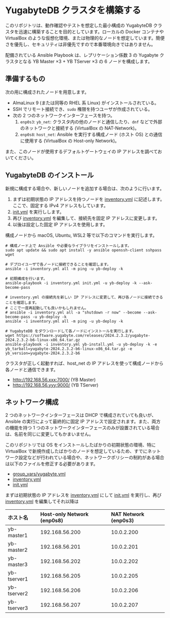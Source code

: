 # YugabyteDB クラスタを構築する

このリポジトリは、動作確認やテストを想定した最小構成の YugabyteDB クラスタを迅速に構築することを目的としています。ローカルの Docker コンテナや VirtualBox のような仮想化環境、または物理的なノードを想定しています。簡便さを優先し、セキュリティは非優先ですので本番環境向きではありません。

配備されている Ansible Playbook は、レプリケーション係数 3 の Yugabyte クラスタとなる YB Master ×3 + YB TServer ×3 の 6 ノードを構成します。

## 準備するもの

次の用に構成されたノードを用意します。

- AlmaLinux 9 (または同等の RHEL 系 Linux) がインストールされている。
- SSH でリモート接続でき、`sudo` 権限を持つユーザが作成されている。
- 次の 2 つのネットワークインターフェースを持つ。
   1. `enp0s3`: `yb_net`: クラスタ内の他のノードと通信したり、`dnf` などで外部のネットワークと接続する (VirtualBox の NAT-Network)。
   2. `enp0s8`: `host_net`: Ansible を実行する構成ノード (ホスト OS) との通信に使用する (VirtualBox の Host-only Network)。

また、このノードが使用するデフォルトゲートウェイの IP アドレスを調べておいてください。

## YugabyteDB のインストール

新規に構成する場合や、新しいノードを追加する場合は、次のように行います。

1. まずは初期状態の IP アドレスを持つノードを [inventory.yml](inventory.yml) に記述します。ここで、固定する IPv4 アドレスもしています。
2. [init.yml](init.yml) を実行しします。
3. 再び [inventory.yml](inventory.yml) を編集して、接続先を固定 IP アドレスに変更します。
4. 以後は設定した固定 IP アドレスを使用します。

構成ノードから macOS, Ubuntu, WSL2 等で以下のコマンドを実行します。

```shell
# 構成ノード上で Ansible や必要なライブラリをインストールします。
sudo apt update && sudo apt install -y ansible openssh-client sshpass wget

# デプロイユーザで各ノードに接続できることを確認します。
ansible -i inventory.yml all -m ping -u yb-deploy -k

# 初期構成を行います。
ansible-playbook -i inventory.yml init.yml -u yb-deploy -k --ask-become-pass

# inventory.yml の接続先を新しい IP アドレスに変更して、再び各ノードに接続できることを確認します。
# ここで一度再起動しても良いかもしれません。
# ansible -i inventory.yml all -a "shutdown -r now" --become --ask-become-pass -u yb-deploy -k
ansible -i inventory.yml all -m ping -u yb-deploy -k

# YugabyteDB をダウンロードして各ノードにインストールを実行します。
wget https://software.yugabyte.com/releases/2024.2.3.2/yugabyte-2024.2.3.2-b6-linux-x86_64.tar.gz
ansible-playbook -i inventory.yml yb-install.yml -u yb-deploy -k -e yb_tarball=yugabyte-2024.2.3.2-b6-linux-x86_64.tar.gz -e yb_version=yugabyte-2024.2.3.2-b6
```

クラスタが正しく起動すれば、host_net の IP アドレスを使って構成ノードから各ノードと通信できます。

- http://192.168.56.xxx:7000/ (YB Master)
- http://192.168.56.yyy:9000/ (YB TServer)

## ネットワーク構成

2 つのネットワークインターフェースは DHCP で構成されていても良いが、Ansible の実行によって最終的に固定 IP アドレスで設定されます。また、両方の機能を持つ 1 つのネットワークインターフェースのみが設置されている場合は、名前を同じに変更してもかまいません。

このリポジトリでは OS をインストールしたばかりの初期状態の環境、特に VirtualBox で新規作成したばかりのノードを想定しているため、すでにネットワーク設定などが行われている場合や、ネットワークポリシーの制約がある場合は以下のファイルを修正する必要があります。

- [group_vars/yugabyte.yml](group_vars/yugabyte.yml)
- [inventory.yml](inventory.yml)
- [init.yml](init.yml)

まずは初期状態の IP アドレスを [inventory.yml](inventory.yml) にして [init.yml](init.yml) を実行し、再び [inventory.yml](inventory.yml) を編集してそれ以降は

| ホスト名     | Host-only Network (enp0s8) | NAT Network (enp0s3) |
|:------------|:---------------|:-----------|
| yb-master1  | 192.168.56.200 | 10.0.2.200 |
| yb-master2  | 192.168.56.201 | 10.0.2.201 |
| yb-master3  | 192.168.56.202 | 10.0.2.202 |
| yb-tserver1 | 192.168.56.205 | 10.0.2.205 |
| yb-tserver2 | 192.168.56.206 | 10.0.2.206 |
| yb-tserver3 | 192.168.56.207 | 10.0.2.207 |
